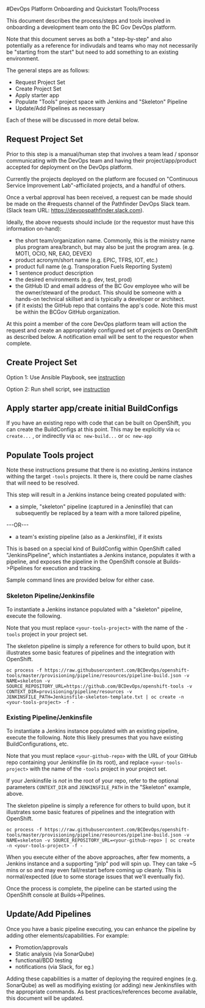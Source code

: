 #DevOps Platform Onboarding and Quickstart Tools/Process

This document describes the process/steps and tools involved in onboarding a development team onto the BC Gov DevOps platform.
  
Note that this document serves as both a "step-by-step" and also potentially as a reference for indivudals and teams who may not necessarily be "starting from the start" but need to add something to an existing environment. 
  
The general steps are as follows:
    
* Request Project Set 
* Create Project Set
* Apply starter app
* Populate "Tools" project space with Jenkins and "Skeleton" Pipeline
* Update/Add Pipelines as necessary

Each of these will be discussed in more detail below.

## Request Project Set

Prior to this step is a manual/human step that involves a team lead / sponsor communicating with the DevOps team and having their project/app/product accepted for deployment on the DevOps platform.

Currently the projects deployed on the platform are focused on "Continuous Service Improvement Lab"-afficilated projects, and a handful of others.

Once a verbal approval has been received, a request can be made should be made on the #requests channel of the Pathfinder DevOps Slack team. (Slack team URL: https://devopspathfinder.slack.com).  

Ideally, the above requests should include (or the requestor must have this information on-hand):
 
* the short team/organization name.  Commonly, this is the ministry name plus program area/branch, but may also be just the program area. (e.g. MOTI, OCIO, NR, EAO, DEVEX)
* product acronym/short name (e.g. EPIC, TFRS, IOT, etc.)
* product full name (e.g. Transporation Fuels Reporting System)
* 1 sentence product description
* the desired environments (e.g. dev, test, prod) 
* the GitHub ID and email address of the BC Gov employee who will be the owner/steward of the product. This should be someone with a hands-on technical skillset and is typically a developer or architect.
* (if it exists) the GitHub repo that contains the app's code. Note this must be within the BCGov GitHub organization.

At this point a member of the core DevOps platform team will action the request and create an appropriately configured set of projects on OpenShift as described below.  A notification email will be sent to the requestor when complete.

## Create Project Set

Option 1: Use Ansible Playbook, see [instruction](environment/playbook/README.md)

Option 2: Run shell script, see [instruction](environment/shell/README.md)

## Apply starter app/create initial BuildConfigs

If you have an existing repo with code that can be built on OpenShift, you can create the BuildConfigs at this point.  This may be explicitly via `oc create...` , or indirectly via `oc new-build...` or `oc new-app` 

## Populate Tools project

Note these instructions presume that there is no existing Jenkins instance withing the target `-tools` projects.  It there is, there could be name clashes that will need to be resolved. 

This step will result in a Jenkins instance being created populated with: 

* a simple, "skeleton" pipeline (captured in a Jeninsfile) that can subsequently be replaced by a team with a more tailored pipeline, 

---OR---

* a team's existing pipeline (also as a Jenkinsfile), if it exists

This is based on a special kind of BuildConfig within OpenShift called "JenkinsPipeline", which instantiates a Jenkins instance, populates it with a pipeline, and exposes the pipeline in the OpenShift console at Builds->Pipelines for execution and tracking. 

Sample command lines are provided below for either case.

### Skeleton Pipeline/Jenkinsfile
 
To instantiate a Jenkins instance populated with a "skeleton" pipeline, execute the following.  

Note that you must replace `<your-tools-project>` with the name of the `-tools` project in your project set. 

The skeleton pipeline is simply a reference for others to build upon, but it illustrates some basic features of pipelines and the integration with OpenShift.

```
oc process -f https://raw.githubusercontent.com/BCDevOps/openshift-tools/master/provisioning/pipeline/resources/pipeline-build.json -v NAME=skeleton -v SOURCE_REPOSITORY_URL=https://github.com/BCDevOps/openshift-tools -v CONTEXT_DIR=provisioning/pipeline/resources -v JENKINSFILE_PATH=Jenkinsfile-skeleton-template.txt | oc create -n <your-tools-project> -f -
```

### Existing Pipeline/Jenkinsfile

To instantiate a Jenkins instance populated with an existing pipeline, execute the following.  Note this likely presumes that you have existing BuildConfigurations, etc.  

Note that you must replace `<your-github-repo>` with the URL of your GitHub repo containing your Jenkinsfile (in its root), and replace `<your-tools-project>` with the name of the `-tools` project in your project set.
 
If your Jenkinsfile is *not* in the root of your repo, refer to the optional parameters `CONTEXT_DIR` and `JENKINSFILE_PATH` in the "Skeleton" example, above.

The skeleton pipeline is simply a reference for others to build upon, but it illustrates some basic features of pipelines and the integration with OpenShift.

```
oc process -f https://raw.githubusercontent.com/BCDevOps/openshift-tools/master/provisioning/pipeline/resources/pipeline-build.json -v NAME=skeleton -v SOURCE_REPOSITORY_URL=<your-github-repo> | oc create -n <your-tools-project> -f -
```

When you execute either of the above approaches, after few moments, a Jenkins instance and a supporting "jnlp" pod will spin up.  They can take ~5 mins or so and may even fail/restart before coming up cleanly.  This is normal/expected (due to some storage issues that we'll eventually fix). 
   
Once the process is complete, the pipeline can be started using the OpenShift console at Builds->Pipelines.

## Update/Add Pipelines

Once you have a basic pipeline executing, you can enhance the pipeline by adding other elements/capabilities. For example:

* Promotion/approvals
* Static analysis (via SonarQube)
* functional/BDD testing
* notifications (via Slack, for eg.)

Adding these capabilities is a matter of deploying the required engines (e.g. SonarQube) as well as modifiying existing (or adding) new Jenkinsfiles with the appropriate commands.  As best practices/references become available, this document will be updated.







